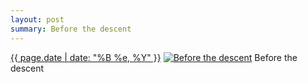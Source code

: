 ```yaml
---
layout: post
summary: Before the descent
---
```


<p>
  <time><a href="/521">{{ page.date | date: "%B %e, %Y" }}</a></time>
  <a href="/521"><img src="{{ site.assets_url }}/521-480.jpg" srcset="{{ site.assets_url }}/521-240.jpg 240w, {{ site.assets_url }}/521-480.jpg 480w, {{ site.assets_url }}/521-720.jpg 720w, {{ site.assets_url }}/521-960.jpg 960w" sizes="(min-width: 700px) 50vw, calc(100vw - 2rem)" alt="Before the descent" /></a>
  <span>Before the descent</span>
</p>
